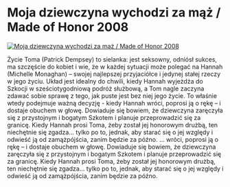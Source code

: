 Moja dziewczyna wychodzi za mąż / Made of Honor 2008 
=============
[![Moja dziewczyna wychodzi za mąż / Made of Honor 2008 ](http://vidos.pl/images/player.gif)](http://vidos.pl/moja-dziewczyna-wychodzi-za-maz-made-of-honor-2008)

 Życie Toma (Patrick Dempsey) to sielanka: jest seksowny, odniósł sukces, ma szczęście do kobiet i wie, że w każdej sytuacji może polegać na Hannah (Michelle Monaghan) – swojej najlepszej przyjaciółce i jedynej stałej rzeczy w jego życiu. Układ jest idealny do chwili, kiedy Hannah wyjeżdża do Szkocji w sześciotygodniową podróż służbową, a Tom nagle zaczyna zdawać sobie sprawę z tego, jak puste jest bez niej jego życie. To właśnie wtedy podejmuje ważną decyzję - kiedy Hannah wróci, poprosi ją o rękę – i dostaje obuchem w głowę. Dowiaduje się bowiem, że dziewczyna zaręczyła się z przystojnym i bogatym Szkotem i planuje przeprowadzić się za granicę. Kiedy Hannah prosi Toma, żeby został jej honorowym drużbą, ten niechętnie się zgadza... tylko po to, jednak, aby starać się o jej względy i odwieść ją od zamążpójścia, zanim będzie za późno.  ... wróci, poprosi ją o rękę – i dostaje obuchem w głowę. Dowiaduje się bowiem, że dziewczyna zaręczyła się z przystojnym i bogatym Szkotem i planuje przeprowadzić się za granicę. Kiedy Hannah prosi Toma, żeby został jej honorowym drużbą, ten niechętnie się zgadza... tylko po to, jednak, aby starać się o jej względy i odwieść ją od zamążpójścia, zanim będzie za późno.
